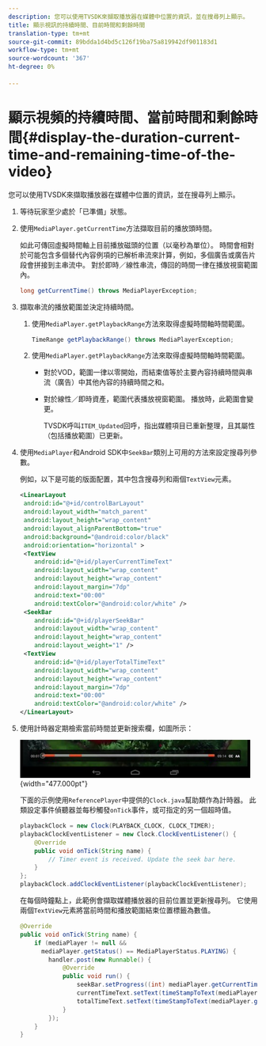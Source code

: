 ```yaml
---
description: 您可以使用TVSDK來擷取播放器在媒體中位置的資訊，並在搜尋列上顯示。
title: 顯示視訊的持續時間、目前時間和剩餘時間
translation-type: tm+mt
source-git-commit: 89bdda1d4bd5c126f19ba75a819942df901183d1
workflow-type: tm+mt
source-wordcount: '367'
ht-degree: 0%

---
```



# 顯示視頻的持續時間、當前時間和剩餘時間{#display-the-duration-current-time-and-remaining-time-of-the-video}

您可以使用TVSDK來擷取播放器在媒體中位置的資訊，並在搜尋列上顯示。

1. 等待玩家至少處於「已準備」狀態。
1. 使用`MediaPlayer.getCurrentTime`方法擷取目前的播放頭時間。

   如此可傳回虛擬時間軸上目前播放磁頭的位置（以毫秒為單位）。 時間會相對於可能包含多個替代內容例項的已解析串流來計算，例如，多個廣告或廣告片段會拼接到主串流中。 對於即時／線性串流，傳回的時間一律在播放視窗範圍內。

   ```java
   long getCurrentTime() throws MediaPlayerException;
   ```

1. 擷取串流的播放範圍並決定持續時間。
   1. 使用`MediaPlayer.getPlaybackRange`方法來取得虛擬時間軸時間範圍。

      ```java
      TimeRange getPlaybackRange() throws MediaPlayerException;
      ```

   1. 使用`MediaPlayer.getPlaybackRange`方法來取得虛擬時間軸時間範圍。

      * 對於VOD，範圍一律以零開始，而結束值等於主要內容持續時間與串流（廣告）中其他內容的持續時間之和。
      * 對於線性／即時資產，範圍代表播放視窗範圍。 播放時，此範圍會變更。

         TVSDK呼叫`ITEM_Updated`回呼，指出媒體項目已重新整理，且其屬性（包括播放範圍）已更新。

1. 使用`MediaPlayer`和Android SDK中`SeekBar`類別上可用的方法來設定搜尋列參數。

   例如，以下是可能的版面配置，其中包含搜尋列和兩個`TextView`元素。

   ```xml
   <LinearLayout 
    android:id="@+id/controlBarLayout" 
    android:layout_width="match_parent" 
    android:layout_height="wrap_content" 
    android:layout_alignParentBottom="true" 
    android:background="@android:color/black" 
    android:orientation="horizontal" > 
    <TextView 
       android:id="@+id/playerCurrentTimeText" 
       android:layout_width="wrap_content" 
       android:layout_height="wrap_content" 
       android:layout_margin="7dp" 
       android:text="00:00" 
       android:textColor="@android:color/white" /> 
    <SeekBar 
       android:id="@+id/playerSeekBar" 
       android:layout_width="wrap_content" 
       android:layout_height="wrap_content" 
       android:layout_weight="1" /> 
    <TextView 
       android:id="@+id/playerTotalTimeText" 
       android:layout_width="wrap_content" 
       android:layout_height="wrap_content" 
       android:layout_margin="7dp" 
       android:text="00:00" 
       android:textColor="@android:color/white" /> 
   </LinearLayout>
   ```

1. 使用計時器定期檢索當前時間並更新搜索欄，如圖所示：

   <!--<a id="fig_689CEDDD02094C0C8E91C5195F8EAD3F"></a>-->

   ![](assets/seek-bar.jpg){width=&quot;477.000pt&quot;}

   下面的示例使用`ReferencePlayer`中提供的`Clock.java`幫助類作為計時器。 此類設定事件偵聽器並每秒觸發`onTick`事件，或可指定的另一個超時值。

   ```java
   playbackClock = new Clock(PLAYBACK_CLOCK, CLOCK_TIMER); 
   playbackClockEventListener = new Clock.ClockEventListener() { 
       @Override 
       public void onTick(String name) { 
           // Timer event is received. Update the seek bar here. 
       } 
   }; 
   playbackClock.addClockEventListener(playbackClockEventListener);
   ```

   在每個時鐘點上，此範例會擷取媒體播放器的目前位置並更新搜尋列。 它使用兩個`TextView`元素將當前時間和播放範圍結束位置標籤為數值。

   ```java
   @Override 
   public void onTick(String name) { 
       if (mediaPlayer != null &&  
         mediaPlayer.getStatus() == MediaPlayerStatus.PLAYING) { 
           handler.post(new Runnable() { 
               @Override 
               public void run() { 
                   seekBar.setProgress((int) mediaPlayer.getCurrentTime()); 
                   currentTimeText.setText(timeStampToText(mediaPlayer.getCurrentTime())); 
                   totalTimeText.setText(timeStampToText(mediaPlayer.getPlaybackRange().getEnd())); 
               } 
           }); 
       } 
   } 
   ```

